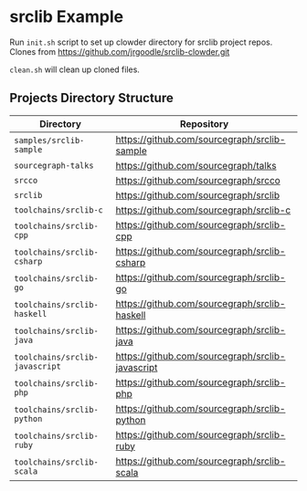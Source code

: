 # srclib Example

Run `init.sh` script to set up clowder directory for srclib project repos. Clones from https://github.com/jrgoodle/srclib-clowder.git

`clean.sh` will clean up cloned files.

## Projects Directory Structure

| Directory | Repository |
|-----------|------------|
| `samples/srclib-sample` | https://github.com/sourcegraph/srclib-sample |
| `sourcegraph-talks` | https://github.com/sourcegraph/talks |
| `srcco` | https://github.com/sourcegraph/srcco |
| `srclib` | https://github.com/sourcegraph/srclib |
| `toolchains/srclib-c` | https://github.com/sourcegraph/srclib-c |
| `toolchains/srclib-cpp` | https://github.com/sourcegraph/srclib-cpp |
| `toolchains/srclib-csharp` | https://github.com/sourcegraph/srclib-csharp |
| `toolchains/srclib-go` | https://github.com/sourcegraph/srclib-go |
| `toolchains/srclib-haskell` | https://github.com/sourcegraph/srclib-haskell |
| `toolchains/srclib-java` | https://github.com/sourcegraph/srclib-java |
| `toolchains/srclib-javascript` | https://github.com/sourcegraph/srclib-javascript |
| `toolchains/srclib-php` | https://github.com/sourcegraph/srclib-php |
| `toolchains/srclib-python` | https://github.com/sourcegraph/srclib-python |
| `toolchains/srclib-ruby` | https://github.com/sourcegraph/srclib-ruby |
| `toolchains/srclib-scala` | https://github.com/sourcegraph/srclib-scala |

